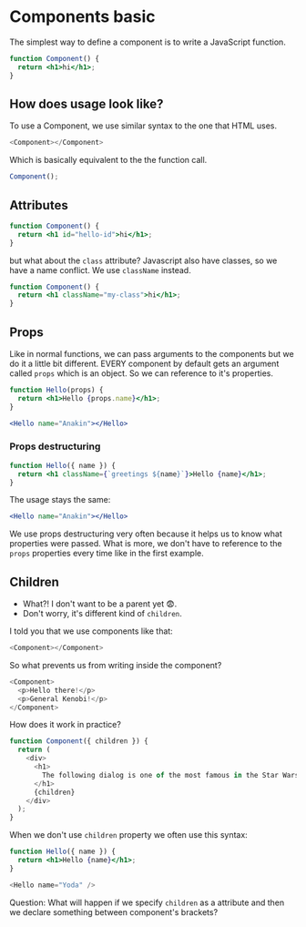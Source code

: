 # Components basic

The simplest way to define a component is to write a JavaScript function.

```jsx
function Component() {
  return <h1>hi</h1>;
}
```

## How does usage look like?

To use a Component, we use similar syntax to the one that HTML uses.

```javascript
<Component></Component>
```

Which is basically equivalent to the the function call.

```javascript
Component();
```

## Attributes

```jsx
function Component() {
  return <h1 id="hello-id">hi</h1>;
}
```

but what about the `class` attribute? Javascript also have classes, so we have a name conflict. We use `className` instead.

```jsx
function Component() {
  return <h1 className="my-class">hi</h1>;
}
```

## Props

Like in normal functions, we can pass arguments to the components but we do it a little bit different. EVERY component by default gets an argument called `props` which is an object. So we can reference to it's properties.

```jsx
function Hello(props) {
  return <h1>Hello {props.name}</h1>;
}
```

```jsx
<Hello name="Anakin"></Hello>
```

### Props destructuring

```jsx
function Hello({ name }) {
  return <h1 className={`greetings ${name}`}>Hello {name}</h1>;
}
```

The usage stays the same:

```jsx
<Hello name="Anakin"></Hello>
```

We use props destructuring very often because it helps us to know what properties were passed. What is more, we don't have to reference to the `props` properties every time like in the first example.

## Children

- What?! I don't want to be a parent yet 😨.
- Don't worry, it's different kind of `children`.

I told you that we use components like that:

```javascript
<Component></Component>
```

So what prevents us from writing inside the component?

```javascript
<Component>
  <p>Hello there!</p>
  <p>General Kenobi!</p>
</Component>
```

How does it work in practice?

```js
function Component({ children }) {
  return (
    <div>
      <h1>
        The following dialog is one of the most famous in the Star Wars universe
      </h1>
      {children}
    </div>
  );
}
```

When we don't use `children` property we often use this syntax:

```jsx
function Hello({ name }) {
  return <h1>Hello {name}</h1>;
}
```

```js
<Hello name="Yoda" />
```

Question:
What will happen if we specify `children` as a attribute and then we declare something between component's brackets?
